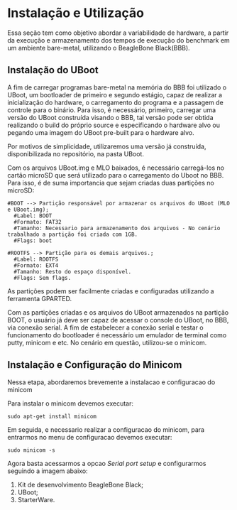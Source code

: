 # Instalação e Utilização

Essa seção tem como objetivo abordar a variabilidade de hardware, a partir da execução e armazenamento dos tempos de execução do benchmark em um ambiente bare-metal, utilizando o BeagleBone Black(BBB).
  
## Instalação do UBoot

A fim de carregar programas bare-metal na memória do BBB foi utilizado o UBoot, um bootloader de primeiro e segundo estágio, capaz de realizar a inicialização do hardware, o carregamento do programa e a passagem de controle para o binário. Para isso, é necessário, primeiro, carregar uma versão do UBoot construída visando o BBB, tal versão pode ser obtida realizando o build do próprio source e especificando o hardware alvo ou pegando uma imagem do UBoot pre-built para o hardware alvo.

Por motivos de simplicidade, utilizaremos uma versão já construída, disponibilizada no repositório, na pasta UBoot.

Com os arquivos UBoot.img e MLO baixados, é necessário carregá-los no cartão microSD que será utilizado para o carregamento do Uboot no BBB. Para isso, é de suma importancia que sejam criadas duas partições no microSD:

```
#BOOT --> Partição responsável por armazenar os arquivos do UBoot (MLO e UBoot.img);
  #Label: BOOT
  #Formato: FAT32
  #Tamanho: Necessario para armazenamento dos arquivos - No cenário trabalhado a partição foi criada com 1GB.
  #Flags: boot
```

```
#ROOTFS --> Partição para os demais arquivos.;
  #Label: ROOTFS
  #Formato: EXT4
  #Tamanho: Resto do espaço disponível.
  #Flags: Sem flags.
```
As partições podem ser facilmente criadas e configuradas utilizando a ferramenta GPARTED.

Com as partições criadas e os arquivos do UBoot armazenados na partição BOOT, o usuário já deve ser capaz de acessar o console do UBoot, no BBB, via conexão serial. A fim de estabelecer a conexão serial e testar o funcionamento do bootloader é necessário um emulador de terminal como putty, minicom e etc. No cenário em questão, utilizou-se o minicom.

## Instalação e Configuração do Minicom

Nessa etapa, abordaremos brevemente a instalacao e configuracao do minicom

Para instalar o minicom devemos executar:
~~~
sudo apt-get install minicom
~~~

Em seguida, e necessario realizar a configuracao do minicom, para entrarmos no menu de configuracao devemos executar:
~~~
sudo minicom -s
~~~

Agora basta acessarmos a opcao _Serial port setup_ e configurarmos seguindo a imagem abaixo:





  1. Kit de desenvolvimento BeagleBone Black;
  2. UBoot;
  3. StarterWare.
